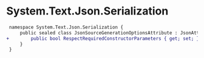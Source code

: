 # System.Text.Json.Serialization

``` diff
 namespace System.Text.Json.Serialization {
     public sealed class JsonSourceGenerationOptionsAttribute : JsonAttribute {
+        public bool RespectRequiredConstructorParameters { get; set; }
     }
 }
```
